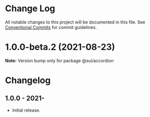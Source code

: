 # Change Log

All notable changes to this project will be documented in this file.
See [Conventional Commits](https://conventionalcommits.org) for commit guidelines.

# 1.0.0-beta.2 (2021-08-23)

**Note:** Version bump only for package @sui/accordion





# Changelog

## 1.0.0 - 2021-

- Initial release.
